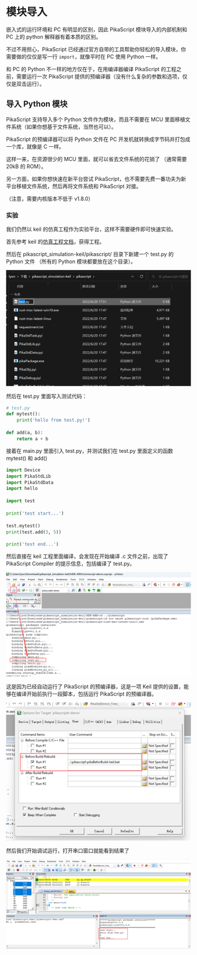 # 模块导入

嵌入式的运行环境和 PC 有明显的区别，因此 PikaScript 模块导入的内部机制和 PC 上的 python 解释器有着本质的区别。

不过不用担心，PikaScript 已经通过官方自带的工具帮助你轻松的导入模块，你需要做的仅仅是写一行 `import`，就像平时在 PC 使用 Python 一样。

和 PC 的 Python 不一样的地方仅在于，在用编译器编译 PikaScript 的工程之前，需要运行一次 PikaScript 提供的预编译器（没有什么复杂的参数和选项，仅仅是双击运行）。

## 导入 Python 模块

PikaScript 支持导入多个 Python 文件作为模块，而且不需要在 MCU 里面移植文件系统（如果你想基于文件系统，当然也可以）。

PikaScript 的预编译器可以将 Python 文件在 PC 开发机就转换成字节码并打包成一个库，就像是 C 一样。

这样一来，在资源很少的 MCU 里面，就可以省去文件系统的花销了 （通常需要 20kB 的 ROM）。

另一方面，如果你想快速在新平台尝试 PikaScript，也不需要先费一番功夫为新平台移植文件系统，然后再将文件系统和 PikaScript 对接。

（注意，需要内核版本不低于 v1.8.0）

### 实验

我们仍然以 keil 的仿真工程作为实验平台，这样不需要硬件即可快速实验。

首先参考 keil 的[仿真工程文档](https://pikadoc.readthedocs.io/zh/latest/Keil%20%E4%BB%BF%E7%9C%9F%E5%B7%A5%E7%A8%8B.html)，获得工程。

然后在 pikascript_simulation-keil/pikascript/ 目录下新建一个 test.py 的 Python 文件 （所有的 Python 模块都要放在这个目录）。

![](assets/image-20220620175202212.png)

 然后在 test.py 里面写入测试代码：

``` python
# test.py
def mytest():
    print('hello from test.py!')

def add(a, b):
    return a + b

```

接着在 main.py 里面引入 test.py，并测试我们在 test.py 里面定义的函数 mytest() 和 add()

```python
import Device
import PikaStdLib
import PikaStdData
import hello

import test

print('test start...')

test.mytest()
print(test.add(3, 5))

print('test end...')
```

然后直接在 keil 工程里面编译，会发现在开始编译 .c 文件之前，出现了 PikaScript Compiler 的提示信息，包括编译了 test.py。

![](assets/image-20220620175646395.png)

这是因为已经自动运行了 PikaScript 的预编译器，这是一项 Keil 提供的设置，能够在编译开始前执行一段脚本，包括运行 PikaScript 的预编译器。

![](assets/image-20220620175845943.png)

然后我们开始调试运行，打开串口窗口就能看到结果了

![](assets/image-20220620175959680.png)
